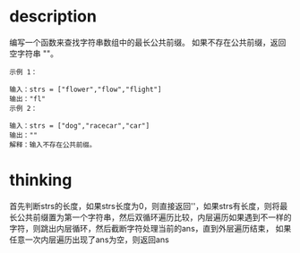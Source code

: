 # description
编写一个函数来查找字符串数组中的最长公共前缀。
如果不存在公共前缀，返回空字符串 ""。

```
示例 1：

输入：strs = ["flower","flow","flight"]
输出："fl"
示例 2：

输入：strs = ["dog","racecar","car"]
输出：""
解释：输入不存在公共前缀。
```

# thinking
首先判断strs的长度，如果strs长度为0，则直接返回''，如果strs有长度，则将最长公共前缀置为第一个字符串，然后双循环遍历比较，内层遍历如果遇到不一样的字符，则跳出内层循环，然后截断字符处理当前的ans，直到外层遍历结束，
如果任意一次内层遍历出现了ans为空，则返回ans

